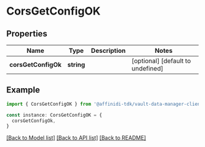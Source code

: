 # CorsGetConfigOK

## Properties

| Name                | Type       | Description | Notes                             |
| ------------------- | ---------- | ----------- | --------------------------------- |
| **corsGetConfigOk** | **string** |             | [optional] [default to undefined] |

## Example

```typescript
import { CorsGetConfigOK } from '@affinidi-tdk/vault-data-manager-client'

const instance: CorsGetConfigOK = {
  corsGetConfigOk,
}
```

[[Back to Model list]](../README.md#documentation-for-models) [[Back to API list]](../README.md#documentation-for-api-endpoints) [[Back to README]](../README.md)
